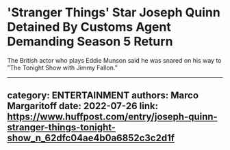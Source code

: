 # 'Stranger Things' Star Joseph Quinn Detained By Customs Agent Demanding Season 5 Return

The British actor who plays Eddie Munson said he was snared on his way to "The Tonight Show with Jimmy Fallon."

---
category: ENTERTAINMENT
authors: Marco Margaritoff
date: 2022-07-26
link: https://www.huffpost.com/entry/joseph-quinn-stranger-things-tonight-show_n_62dfc04ae4b0a6852c3c2d1f
---

